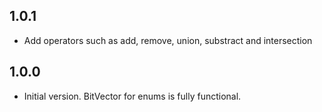 ## 1.0.1

- Add operators such as add, remove, union, substract and intersection

## 1.0.0

- Initial version. BitVector for enums is fully functional.
